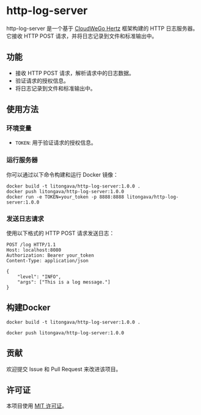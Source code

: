 # http-log-server

http-log-server 是一个基于 [CloudWeGo Hertz](https://github.com/cloudwego/hertz) 框架构建的 HTTP 日志服务器。它接收 HTTP
POST 请求，并将日志记录到文件和标准输出中。

## 功能

- 接收 HTTP POST 请求，解析请求中的日志数据。
- 验证请求的授权信息。
- 将日志记录到文件和标准输出中。

## 使用方法

### 环境变量

- `TOKEN`: 用于验证请求的授权信息。

### 运行服务器

你可以通过以下命令构建和运行 Docker 镜像：

```shell
docker build -t litongava/http-log-server:1.0.0 .
docker push litongava/http-log-server:1.0.0
docker run -e TOKEN=your_token -p 8888:8888 litongava/http-log-server:1.0.0
```

### 发送日志请求

使用以下格式的 HTTP POST 请求发送日志：

```http
POST /log HTTP/1.1
Host: localhost:8080
Authorization: Bearer your_token
Content-Type: application/json

{
    "level": "INFO",
    "args": ["This is a log message."]
}
```

## 构建Docker

```shell
docker build -t litongava/http-log-server:1.0.0 .
```

```shell
docker push litongava/http-log-server:1.0.0
```

## 贡献

欢迎提交 Issue 和 Pull Request 来改进该项目。

## 许可证

本项目使用 [MIT 许可证](LICENSE)。
